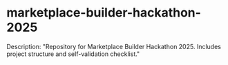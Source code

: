 # marketplace-builder-hackathon-2025
Description: "Repository for Marketplace Builder Hackathon 2025. Includes project structure and self-validation checklist."
